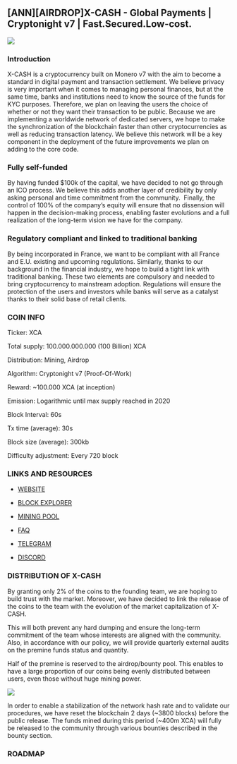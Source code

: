 ## [ANN][AIRDROP]X-CASH - Global Payments | Cryptonight v7 | Fast.Secured.Low-cost. 

![](https://i.imgur.com/zpylEiI.png)

### Introduction
X-CASH is a cryptocurrency built on Monero v7 with the aim to become a standard in digital payment and transaction settlement. We believe privacy is very important when it comes to managing personal finances, but at the same time, banks and institutions need to know the source of the funds for KYC purposes. Therefore, we plan on leaving the users the choice of whether or not they want their transaction to be public. 
Because we are implementing a worldwide network of dedicated servers, we hope to make the synchronization of the blockchain faster than other cryptocurrencies as well as reducing transaction latency. We believe this network will be a key component in the deployment of the future improvements we plan on adding to the core code. 


### Fully self-funded

By having funded $100k of the capital, we have decided to not go through an ICO process. We believe this adds another layer of credibility by only asking personal and time commitment from the community.  Finally, the control of 100% of the company’s equity will ensure that no dissension will happen in the decision-making process, enabling faster evolutions and a full realization of the long-term vision we have for the company.

### Regulatory compliant and linked to traditional banking

By being incorporated in France, we want to be compliant with all France and E.U. existing and upcoming regulations. Similarly, thanks to our background in the financial industry, we hope to build a tight link with traditional banking. These two elements are compulsory and needed to bring cryptocurrency to mainstream adoption. Regulations will ensure the protection of the users and investors while banks will serve as a catalyst thanks to their solid base of retail clients.


### COIN INFO



Ticker:
 XCA 

Total supply: 
 100.000.000.000 (100 Billion) XCA 

Distribution: 
 Mining, Airdrop 

Algorithm: 
 Cryptonight v7 (Proof-Of-Work) 

Reward: 
 ~100.000 XCA (at inception) 

Emission: 
 Logarithmic until max supply reached in 2020 

Block Interval: 
 60s 

Tx time (average): 
 30s 

Block size (average): 
 300kb  

Difficulty adjustment: 
 Every 720 block 


### LINKS AND RESOURCES

- [WEBSITE](https://x-cash.org/) 

- [BLOCK EXPLORER](https://explorer.x-cash.org/)

- [MINING POOL](http://minexcash.com/)

- [FAQ](https://x-cash.org/#FAQ)

- [TELEGRAM](http://t.me/xcashglobal)

- [DISCORD](https://discord.gg/4CAahnd)


### DISTRIBUTION OF X-CASH

By granting only 2% of the coins to the founding team, we are hoping to build trust with the market. 
Moreover, we have decided to link the release of the coins to the team with the evolution of the market capitalization of X-CASH.

This will both prevent any hard dumping and ensure the long-term commitment of the team whose interests are aligned with the community. Also, in accordance with our policy, we will provide quarterly external audits on the premine funds status and quantity.

Half of the premine is reserved to the airdrop/bounty pool. This enables to have a large proportion of our coins being evenly distributed between users, even those without huge mining power.

![](https://i.imgur.com/1UiHo91.png)

In order to enable a stabilization of the network hash rate and to validate our procedures, we have reset the blockchain 2 days (~3800 blocks) before the public release. The funds mined during this period (~400m XCA) will fully be released to the community through various bounties described in the bounty section.

### ROADMAP

